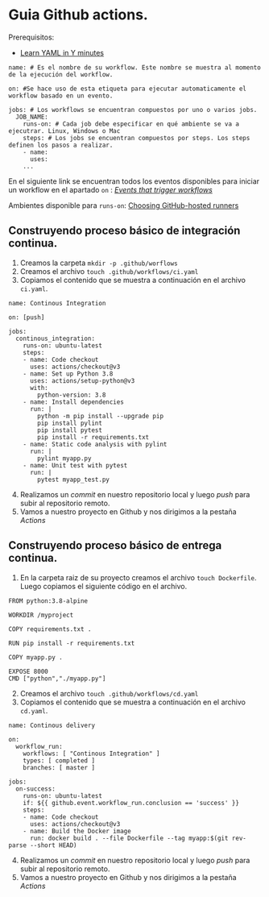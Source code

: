 
# Guia Github actions.

Prerequisitos:
* [Learn YAML in Y minutes](https://learnxinyminutes.com/docs/yaml/)


```
name: # Es el nombre de su workflow. Este nombre se muestra al momento de la ejecución del workflow.

on: #Se hace uso de esta etiqueta para ejecutar automaticamente el workflow basado en un evento. 

jobs: # Los workflows se encuentran compuestos por uno o varios jobs.
  JOB_NAME:
    runs-on: # Cada job debe especificar en qué ambiente se va a ejecutrar. Linux, Windows o Mac
    steps: # Los jobs se encuentran compuestos por steps. Los steps definen los pasos a realizar.
    - name:
      uses:
    ...
```

En el siguiente link se encuentran todos los eventos disponibles para iniciar un workflow en el apartado `on` : [_Events that trigger workflows_](https://docs.github.com/en/actions/using-workflows/events-that-trigger-workflows) 

Ambientes disponible para `runs-on`: [Choosing GitHub-hosted runners](https://docs.github.com/en/actions/using-workflows/workflow-syntax-for-github-actions#choosing-github-hosted-runners)

## Construyendo proceso básico de integración continua. 

1. Creamos la carpeta `mkdir -p .github/worflows`
2. Creamos el archivo `touch .github/workflows/ci.yaml`
3. Copiamos el contenido que se muestra a continuación en el archivo `ci.yaml`. 
   
```
name: Continous Integration 

on: [push]

jobs:
  continous_integration:
    runs-on: ubuntu-latest
    steps:
    - name: Code checkout
      uses: actions/checkout@v3
    - name: Set up Python 3.8
      uses: actions/setup-python@v3
      with:
        python-version: 3.8
    - name: Install dependencies
      run: |
        python -m pip install --upgrade pip
        pip install pylint
        pip install pytest
        pip install -r requirements.txt
    - name: Static code analysis with pylint
      run: |
        pylint myapp.py
    - name: Unit test with pytest
      run: |
        pytest myapp_test.py
```
4. Realizamos un _commit_ en nuestro repositorio local y luego _push_ para subir al repositorio remoto.
5. Vamos a nuestro proyecto en Github y nos dirigimos a la pestaña *Actions*

## Construyendo proceso básico de entrega continua. 

1. En la carpeta raiz de su proyecto creamos el archivo `touch Dockerfile`. Luego copiamos el siguiente código en el archivo. 
```
FROM python:3.8-alpine

WORKDIR /myproject

COPY requirements.txt .

RUN pip install -r requirements.txt

COPY myapp.py .

EXPOSE 8000
CMD ["python","./myapp.py"]
```
2. Creamos el archivo `touch .github/workflows/cd.yaml`
3. Copiamos el contenido que se muestra a continuación en el archivo `cd.yaml`. 
```
name: Continous delivery

on:
  workflow_run:
    workflows: [ "Continous Integration" ]
    types: [ completed ]
    branches: [ master ]

jobs:
  on-success:
    runs-on: ubuntu-latest
    if: ${{ github.event.workflow_run.conclusion == 'success' }}
    steps:
    - name: Code checkout
      uses: actions/checkout@v3
    - name: Build the Docker image
      run: docker build . --file Dockerfile --tag myapp:$(git rev-parse --short HEAD)
```
4. Realizamos un _commit_ en nuestro repositorio local y luego _push_ para subir al repositorio remoto.
5. Vamos a nuestro proyecto en Github y nos dirigimos a la pestaña *Actions*